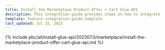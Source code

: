 ```yaml
---
title: Install the Marketplace Product Offer + Cart Glue API
description: This integration guide provides steps on how to integrate the Marketplace Product Offer + Cart Glue API feature into a Spryker project.
template: feature-integration-guide-template
last_updated: Jul 25, 2023
---
```


{% include pbc/all/install-glue-api/202307.0/marketplace/install-the-marketplace-product-offer-cart-glue-api.md %} <!-- To edit, see /_includes/pbc/all/install-glue-api/202307.0/marketplace/install-the-marketplace-product-offer-cart-glue-api.md -->
